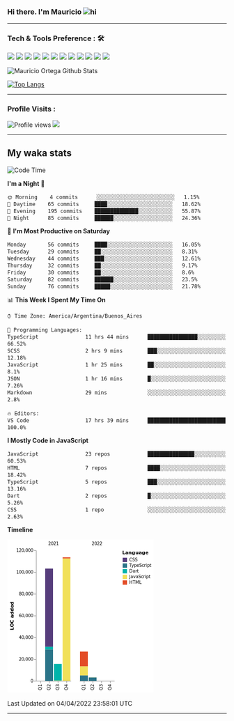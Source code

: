 ### Hi there. I'm Mauricio <img src="https://user-images.githubusercontent.com/1303154/88677602-1635ba80-d120-11ea-84d8-d263ba5fc3c0.gif" width="28px" alt="hi">


<!--
**Nekzus/Nekzus** is a ✨ _special_ ✨ repository because its `README.md` (this file) appears on your GitHub profile.

Here are some ideas to get you started:

- 🔭 I’m currently working on ...
- 🌱 I’m currently learning ...
- 👯 I’m looking to collaborate on ...
- 🤔 I’m looking for help with ...
- 💬 Ask me about ...
- 📫 How to reach me: ...
- 😄 Pronouns: ...
- ⚡ Fun fact: ...
-->

  
---

### Tech & Tools Preference : 🛠

<img src = "https://img.shields.io/badge/-HTML5-E34F26?style=flat&logo=html5&logoColor=white"> <img src = "https://img.shields.io/badge/-CSS3-1572B6?style=flat&logo=css3&logoColor=white">
<img src="https://img.shields.io/badge/-Bootstrap-563D7C?style=flat&logo=bootstrap&logoColor=white">
<img src="https://img.shields.io/badge/-JavaScript-eed718?style=flat&logo=javascript&logoColor=ffffff">
<img src="https://img.shields.io/badge/-Sass-cc6699?style=flat&logo=sass&logoColor=ffffff">
<img src="https://img.shields.io/badge/-React-000000?style=flat&logo=react&logoColor=00c8ff">
<img src="https://img.shields.io/badge/-Node.js-3C873A?style=flat&logo=Node.js&logoColor=white">
<img src="https://img.shields.io/badge/-Firebase-FFA611?style=flat&logo=firebase&logoColor=FFFFFF">
<img src="http://img.shields.io/badge/-Git-F1502F?style=flat&logo=git&logoColor=FFFFFF">
<img src="http://img.shields.io/badge/-Github-000000?style=flat&logo=github&logoColor=FFFFFF">
<img src="http://img.shields.io/badge/-VS%20Code-007ACC?style=flat&logo=visual%20studio%20code&logoColor=white">
<img src="http://img.shields.io/badge/-Vercel-black?style=flat&logo=vercel&logoColor=white">

![Mauricio Ortega Github Stats](https://github-readme-stats.vercel.app/api?username=Nekzus&show_icons=true&title_color=fff&icon_color=79ff97&text_color=9f9f9f&bg_color=151515)

[![Top Langs](https://github-readme-stats.vercel.app/api/top-langs/?username=Nekzus&layout=compact&title_color=fff&icon_color=79ff97&text_color=9f9f9f&bg_color=151515)](https://github.com/anuraghazra/github-readme-stats)

---

### Profile Visits :
  
![Profile views](https://gpvc.arturio.dev/Nekzus)  <img src="https://img.shields.io/github/followers/Nekzus?label=Follow" style=" float:left, margin-right:10px" />

---


## My waka stats
<!--START_SECTION:waka-->
![Code Time](http://img.shields.io/badge/Code%20Time-782%20hrs%2021%20mins-blue)

**I'm a Night 🦉** 

```text
🌞 Morning    4 commits      ░░░░░░░░░░░░░░░░░░░░░░░░░   1.15% 
🌆 Daytime    65 commits     ████░░░░░░░░░░░░░░░░░░░░░   18.62% 
🌃 Evening    195 commits    ██████████████░░░░░░░░░░░   55.87% 
🌙 Night      85 commits     ██████░░░░░░░░░░░░░░░░░░░   24.36%

```
📅 **I'm Most Productive on Saturday** 

```text
Monday       56 commits     ████░░░░░░░░░░░░░░░░░░░░░   16.05% 
Tuesday      29 commits     ██░░░░░░░░░░░░░░░░░░░░░░░   8.31% 
Wednesday    44 commits     ███░░░░░░░░░░░░░░░░░░░░░░   12.61% 
Thursday     32 commits     ██░░░░░░░░░░░░░░░░░░░░░░░   9.17% 
Friday       30 commits     ██░░░░░░░░░░░░░░░░░░░░░░░   8.6% 
Saturday     82 commits     ██████░░░░░░░░░░░░░░░░░░░   23.5% 
Sunday       76 commits     █████░░░░░░░░░░░░░░░░░░░░   21.78%

```


📊 **This Week I Spent My Time On** 

```text
⌚︎ Time Zone: America/Argentina/Buenos_Aires

💬 Programming Languages: 
TypeScript               11 hrs 44 mins      ████████████████░░░░░░░░░   66.52% 
SCSS                     2 hrs 9 mins        ███░░░░░░░░░░░░░░░░░░░░░░   12.18% 
JavaScript               1 hr 25 mins        ██░░░░░░░░░░░░░░░░░░░░░░░   8.1% 
JSON                     1 hr 16 mins        █░░░░░░░░░░░░░░░░░░░░░░░░   7.26% 
Markdown                 29 mins             ░░░░░░░░░░░░░░░░░░░░░░░░░   2.8%

🔥 Editors: 
VS Code                  17 hrs 39 mins      █████████████████████████   100.0%

```

**I Mostly Code in JavaScript** 

```text
JavaScript               23 repos            ███████████████░░░░░░░░░░   60.53% 
HTML                     7 repos             ████░░░░░░░░░░░░░░░░░░░░░   18.42% 
TypeScript               5 repos             ███░░░░░░░░░░░░░░░░░░░░░░   13.16% 
Dart                     2 repos             █░░░░░░░░░░░░░░░░░░░░░░░░   5.26% 
CSS                      1 repo              ░░░░░░░░░░░░░░░░░░░░░░░░░   2.63%

```


**Timeline**

![Chart not found](https://raw.githubusercontent.com/Nekzus/Nekzus/main/charts/bar_graph.png) 


 Last Updated on 04/04/2022 23:58:01 UTC
<!--END_SECTION:waka-->

---
